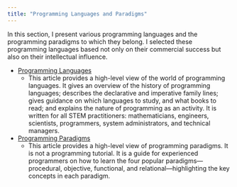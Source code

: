 ```yaml
---
title: "Programming Languages and Paradigms"
---
```


In this section, I present various programming languages and the programming paradigms to which they belong. I selected these programming languages based not only on their commercial success but also on their intellectual influence.

- [Programming Languages](PL/Languages.md)
  - This article provides a high-level view of the world of programming languages. It gives an overview of the history of programming languages; describes the declarative and imperative family lines; gives guidance on which languages to study, and what books to read; and explains the nature of programming as an activity. It is written for all STEM practitioners: mathematicians, engineers, scientists, programmers, system administrators, and technical managers.
- [Programming Paradigms](PL/Paradigms.md)
  - This article provides a high-level view of programming paradigms. It is not a programming tutorial. It is a guide for experienced programmers on how to learn the four popular paradigms—procedural, objective, functional, and relational—highlighting the key concepts in each paradigm.


